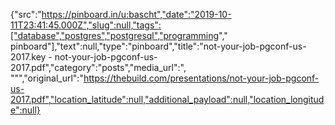 {"src":"https://pinboard.in/u:bascht","date":"2019-10-11T23:41:45.000Z","slug":null,"tags":["database","postgres","postgresql","programming"," pinboard"],"text":null,"type":"pinboard","title":"not-your-job-pgconf-us-2017.key - not-your-job-pgconf-us-2017.pdf","category":"posts","media_url":", \"\"","original_url":"https://thebuild.com/presentations/not-your-job-pgconf-us-2017.pdf","location_latitude":null,"additional_payload":null,"location_longitude":null}